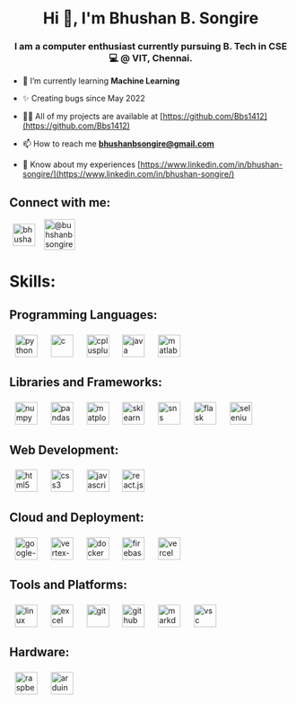 
<h1 align="center">Hi 👋, I'm Bhushan B. Songire</h1>

<h3 align="center">I am a computer enthusiast currently pursuing B. Tech in CSE 💻 @ VIT, Chennai.</h3>

- 🌱 I’m currently learning **Machine Learning**

- ✨ Creating bugs since May 2022

- 👨‍💻 All of my projects are available at [https://github.com/Bbs1412](https://github.com/Bbs1412)

- 📫 How to reach me **bhushanbsongire@gmail.com**

- 📄 Know about my experiences [https://www.linkedin.com/in/bhushan-songire/](https://www.linkedin.com/in/bhushan-songire/)

###

<!-- Local images from repo can be used, but they are significantly slower than CDN -->
<!-- https://cdn.jsdelivr.net/gh/Bbs1412/Bbs1412/asset_files/ -->
<!-- https://cdn.jsdelivr.net/gh/Devicons/devicon/icons/ -->
<!-- -->

<h2 align="left">Connect with me:</h3>

<div align="left">

  <a href="https://linkedin.com/in/bhushan-songire" target="blank">
    <img width=6><img align="center" src="https://cdn.jsdelivr.net/gh/Devicons/devicon/icons/linkedin/linkedin-original.svg" alt="bhushan-songire-linkedin" height=40 width=40 /><img width=6></a>
  <a href="https://www.hackerrank.com/bhushanbsongire" target="blank">
    <img width=6><img align="center" src="https://cdn.jsdelivr.net/gh/Bbs1412/Bbs1412/asset_files/hackerrank.svg" height=55 alt="@buhshanbsongire hackerrank-id" /><img width=6></a>

</div>

###

<h1> Skills: </h1>

<h2 align="left">Programming Languages:</h2>

###

<div align="left">

  <!-- python -->
  <span>
    <img width=6>
    <img src="https://cdn.jsdelivr.net/gh/devicons/devicon/icons/python/python-original.svg" height=40 alt="python" />
    <img width=6>
  </span>
  <!-- c -->
  <span>
    <img width=6>
    <img src="https://cdn.jsdelivr.net/gh/devicons/devicon/icons/c/c-original.svg" height=40 alt="c" />
    <img width=6>
  </span>
  <!-- c++ -->
  <span>
    <img width=6>
    <img src="https://cdn.jsdelivr.net/gh/devicons/devicon/icons/cplusplus/cplusplus-original.svg" height=40 alt="cplusplus" />
    <img width=6>
  </span>
  <!-- java -->
  <span>
    <img width=6>
    <img src="https://cdn.jsdelivr.net/gh/devicons/devicon/icons/java/java-original.svg" height=40 alt="java" />
    <img width=6>
  </span>
  <!-- matlab -->
  <span>
    <img width=6>
    <img src="https://cdn.jsdelivr.net/gh/devicons/devicon/icons/matlab/matlab-original.svg" height=40 alt="matlab" />
    <img width=6>
  </span>
</div>

###

<h2 align="left">Libraries and Frameworks:</h2>

###

<div align="left">
  <!-- numpy -->
  <span>
    <img width=6>
    <img src="https://cdn.jsdelivr.net/gh/devicons/devicon/icons/numpy/numpy-original.svg" height=40 alt="numpy" />
    <img width=6>
  </span>
  <!-- pandas -->
  <span>
    <img width=6>
    <img src="https://cdn.jsdelivr.net/gh/devicons/devicon/icons/pandas/pandas-original.svg" height=40 alt="pandas" />
    <img width=6>
  </span>
  <!-- matplotlib -->
  <span>
    <img width=6>
    <img src="https://cdn.jsdelivr.net/gh/devicons/devicon/icons/matplotlib/matplotlib-original.svg" height=40 alt="matplotlib" />
    <img width=6>
  </span>
  <!-- sklearn -->
  <span>
    <img width=6>
    <img src="https://cdn.jsdelivr.net/gh/devicons/devicon/icons/scikitlearn/scikitlearn-original.svg" height=40 alt="sklearn" />
    <img width=6>
  </span>
  <!-- seaborn-sns -->
  <span>
    <img width=6>
    <img src="https://cdn.jsdelivr.net/gh/Bbs1412/Bbs1412/asset_files/seaborn.svg" height=40 alt="sns" />
    <img width=6>
  </span>
  <!-- flask -->
  <span>
    <img width=6>
    <img src="https://cdn.jsdelivr.net/gh/devicons/devicon/icons/flask/flask-original-wordmark.svg" height=40 alt="flask" />
    <img width=6>
  </span>
  <!-- selenium -->
  <span>
    <img width=6>
    <img src="https://cdn.jsdelivr.net/gh/bbs1412/bbs1412/asset_files/selenium_logo_upright.svg" height=40 alt="selenium" />
    <img width=6>
  </span>

###

<h2 align="left">Web Development:</h2>

###
  
<div align="left">
  <!-- html -->
  <span>
    <img width=6>
    <img src="https://cdn.jsdelivr.net/gh/devicons/devicon/icons/html5/html5-original.svg" height=40 alt="html5" />
    <img width=6>
  </span>
  <!-- css -->
  <span>
    <img width=6>
    <img src="https://cdn.jsdelivr.net/gh/devicons/devicon/icons/css3/css3-original.svg" height=40 alt="css3" />
    <img width=6>
  </span>
  <!-- js -->
  <span>
    <img width=6>
    <img src="https://cdn.jsdelivr.net/gh/devicons/devicon/icons/javascript/javascript-plain.svg" height=40 alt="javascript" />
    <img width=6>
  </span>
  <!-- react -->
  <span>
    <img width=6>
    <img src="https://cdn.jsdelivr.net/gh/devicons/devicon/icons/react/react-original.svg" height=40 alt="react.js" />
    <img width=6>
  </span>
</div>

###

<h2 align="left">Cloud and Deployment:</h2>

###


<div align="left">
  <!-- Google Cloud GCP -->
  <span>
    <img width=6>
    <img src="https://cdn.jsdelivr.net/gh/devicons/devicon/icons/googlecloud/googlecloud-original.svg" height=40 alt="google-cloud-platform" />
    <img width=6>
  </span>
  <!-- Vertex-AI -->
  <span>
    <img width=6>
    <!-- <img src="./asset_files/vertex-ai-seeklogo.svg" height=40 alt="vertex-ai" /> -->
    <img src="https://cdn.jsdelivr.net/gh/Bbs1412/Bbs1412/asset_files/vertex-ai.svg" height=40 alt="vertex-ai" />
    <img width=6>
  </span>
  <!-- docker -->
  <span>
    <img width=6>
    <img src="https://cdn.jsdelivr.net/gh/devicons/devicon/icons/docker/docker-original.svg" height=40 alt="docker" />
    <img width=6>
  </span>
  <!-- firebase -->
  <span>
    <img width=6>
    <img src="https://cdn.jsdelivr.net/gh/devicons/devicon/icons/firebase/firebase-original.svg" height=40 alt="firebase" />
    <img width=6>
  </span>
  <!-- vercel -->
  <span>
    <img width=6>
    <img src="https://cdn.jsdelivr.net/gh/devicons/devicon/icons/vercel/vercel-original.svg" height=40 alt="vercel" />
    <img width=6>
  </span>
  
</div>

###

<h2 align="left">Tools and Platforms:</h2>

###

<div align="left">
  <!-- linux -->
  <span>
    <img width=6>
    <img src="https://cdn.jsdelivr.net/gh/Bbs1412/Bbs1412/asset_files/linux_edit_png.png" height=40 alt="linux" />
    <img width=6>
  </span>
  <!-- <span>
    <img width=6>
    <img src="https://cdn.jsdelivr.net/gh/devicons/devicon/icons/linux/linux-original.svg" height=40 alt="linux" style="background-color: #bbb; border-radius: 50%; display: inline-block;" />
    <img width=6>
  </span> -->
  <!-- excel -->
  <span>
    <img width=6>
    <img src="https://cdn.jsdelivr.net/gh/Bbs1412/Bbs1412/asset_files/excel-4.svg" height=40 alt="excel" />
    <img width=6>
  </span>
  <!-- git -->
  <span>
    <img width=6>
    <img src="https://cdn.jsdelivr.net/gh/devicons/devicon/icons/git/git-original.svg" height=40 alt="git" />
    <img width=6>
  </span>
  <!-- github -->
  <span>
    <img width=6>
    <img src="https://cdn.jsdelivr.net/gh/Bbs1412/Bbs1412/asset_files/github_edit_png.png" height=40 alt="github" />
    <img width=6>
  </span>
  <!-- markdown -->
  <span>
    <img width=6>
    <img src="https://cdn.jsdelivr.net/gh/devicons/devicon/icons/markdown/markdown-original.svg" height=40 alt="markdown" />
    <img width=6>
  </span>
  <!-- vsc -->
  <span>
    <img width=6>
    <img src="https://cdn.jsdelivr.net/gh/devicons/devicon/icons/vscode/vscode-original.svg" height=40 alt="vsc" />
    <img width=6>
  </span>
</div>

###

<h2 align="left">Hardware:</h2>

###

<div align="left">
  <!-- Raspberry Pi -->
  <span>
    <img width=6>
    <img src="https://cdn.jsdelivr.net/gh/devicons/devicon/icons/raspberrypi/raspberrypi-original.svg" height=40 alt="raspberrypi" />
    <img width=6>
  </span>
  <!-- arduino -->
  <span>
    <img width=6>
    <img src="https://cdn.jsdelivr.net/gh/devicons/devicon/icons/arduino/arduino-original.svg" height=40 alt="arduino" />
    <img width=6>
  </span>
</div>

###


<!-- uncomment this section for badges of HackerRank: -->
<!-- <h2> </h2> -->

<!-- <img width="max" alt="Coding Badges" src="https://cdn.jsdelivr.net/gh/Bbs1412/Bbs1412/asset_files/Badges.png">  -->

###


